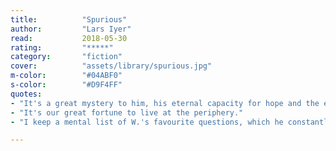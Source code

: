 ```yaml
---
title:          "Spurious"
author:         "Lars Iyer"
read:           2018-05-30
rating:         "*****"
category:       "fiction"
cover:          "assets/library/spurious.jpg"
m-color:        "#04ABF0"
s-color:        "#D9F4FF"
quotes:
- "It's a great mystery to him, his eternal capacity for hope and the eternal destruction of his capacity for hope."
- "It's our great fortune to live at the periphery."
- "I keep a mental list of W.'s favourite questions, which he constantly asks me so as to ask himself. — 'At what point did you realise that you would amount to nothing?'; 'When was it that you first became aware you would be nothing but a failure?'; 'When you look back at your life, what do you see?'; 'How is it that you know what greatness is, and that you will never, ever reach it?'"

---
```

